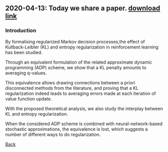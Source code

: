 
## 2020-04-13: Today we share a paper. [download link](https://arxiv.org/pdf/2003.14089.pdf)

### Introduction
By formalising regularized Markov decision processes,the effect of Kullback-Leibler (KL) and entropy regularization in reinforcement learning has been studied. 

Through an equivalent formulation of the related approximate dynamic programming (ADP) scheme, we show that a KL penalty amounts to averaging q-values. 

This equivalence allows drawing connections between a priori disconnected methods from the literature, and proving that a KL regularization indeed leads to averaging errors made at each iteration of value function update. 

With the proposed theoretical analysis, we also study the interplay between KL and entropy regularization. 

When the considered ADP scheme is combined with neural-network-based stochastic approximations, the equivalence is lost, which suggests a number of different ways to do regularization. 

[Back](README.md)
